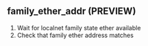 
## family_ether_addr (PREVIEW)

1. Wait for localnet family state ether available
1. Check that family ether address matches
